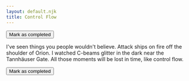 ```yaml
---
layout: default.njk
title: Control Flow
---
```


<button onClick="toggleCompletedTopic('{{page.url}}')" data-topic="{{page.url}}" class="completed-button">Mark as completed</button>

I've seen things you people wouldn't believe. Attack ships on fire off the shoulder of Orion. I watched C-beams glitter in the dark near the Tannhäuser Gate. All those moments will be lost in time, like control flow.

<button onClick="toggleCompletedTopic('{{page.url}}')" data-topic="{{page.url}}" class="completed-button">Mark as completed</button>
